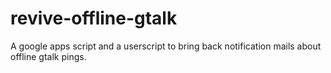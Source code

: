 revive-offline-gtalk
====================

A google apps script and a userscript to bring back notification mails about offline gtalk pings.
